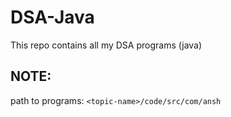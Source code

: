 # DSA-Java
This repo contains all my DSA programs (java)
## NOTE:
path to programs: `<topic-name>/code/src/com/ansh`
